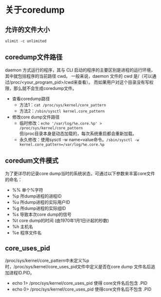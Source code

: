 # 关于coredump

## 允许的文件大小
`ulimit -c unlimited`

## coredump文件路径
daemon 方式运行的程序，其与 CLI 启动的程序的主要区别是进程的运行环境，其中就包括程序的当前路径 cwd。
一般来说，daemon 文件的 cwd 是/（可以通过/proc/<your_program_pid>/cwd来查看）。
而如果用户对这个目录没有写权限，那么就不会生成coredump文件。
   * 查看coredump路径
      * 方法1：`cat /proc/sys/kernel/core_pattern`
      * 方法2：`/sbin/sysctl kernel.core_pattern`
   * 修改core dump文件路径
      * 临时修改：`echo '/var/log/%e.core.%p' > /proc/sys/kernel/core_pattern`   
         但/proc目录本身是动态加载的，每次系统重启都会重新加载。
      * 永久修改：使用sysctl -w name=value命令。`/sbin/sysctl -w kernel.core_pattern=/var/log/%e.core.%p`

## coredum文件模式
为了更详尽的记录core dump当时的系统状态，可通过以下参数来丰富core文件的命名：
   * %% 单个%字符
   * %p 所dump进程的进程ID
   * %u 所dump进程的实际用户ID
   * %g 所dump进程的实际组ID
   * %s 导致本次core dump的信号
   * %t core dump的时间 (由1970年1月1日计起的秒数)
   * %h 主机名
   * %e 程序文件名

## core_uses_pid
/proc/sys/kernel/core_pattern中未定义%p时，/proc/sys/kernel/core_uses_pid文件中定义是否在core dump 文件名后追加进程ID.PID。
  * echo 1> /proc/sys/kernel/core_uses_pid 使得 core文件名后包含 .PID
  * echo 0> /proc/sys/kernel/core_uses_pid 使得core文件名后不包含 .PID
